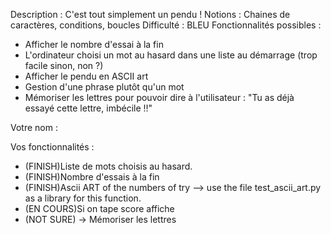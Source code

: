 Description : C'est tout simplement un pendu !
Notions : Chaines de caractères, conditions, boucles
Difficulté : BLEU
Fonctionnalités possibles :
 - Afficher le nombre d'essai à la fin
 - L'ordinateur choisi un mot au hasard dans une liste au démarrage (trop facile sinon, non ?)
 - Afficher le pendu en ASCII art
 - Gestion d'une phrase plutôt qu'un mot
 - Mémoriser les lettres pour pouvoir dire à l'utilisateur : "Tu as déjà essayé cette lettre, imbécile !!"

Votre nom :

Vos fonctionnalités :
 - (FINISH)Liste de mots choisis au hasard.
 - (FINISH)Nombre d'essais à la fin
 - (FINISH)Ascii ART of the numbers of try --> use the file test_ascii_art.py as a library for this function.
 - (EN COURS)Si on tape score affiche 
 - (NOT SURE) -> Mémoriser les lettres


